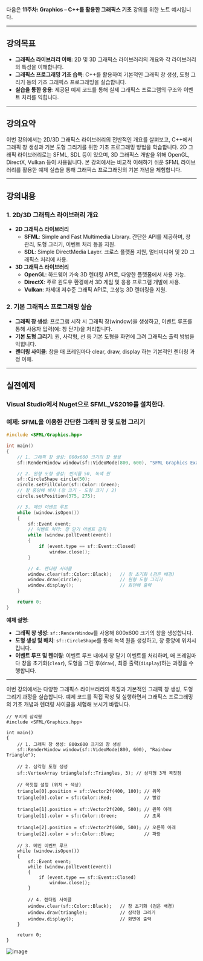 다음은 **11주차: Graphics – C++를 활용한 그래픽스 기초** 강의를 위한 노트 예시입니다.

---

## 강의목표
- **그래픽스 라이브러리 이해**: 2D 및 3D 그래픽스 라이브러리의 개요와 각 라이브러리의 특성을 이해합니다.
- **그래픽스 프로그래밍 기초 습득**: C++를 활용하여 기본적인 그래픽 창 생성, 도형 그리기 등의 기초 그래픽스 프로그래밍을 실습합니다.
- **실습을 통한 응용**: 제공된 예제 코드를 통해 실제 그래픽스 프로그램의 구조와 이벤트 처리를 익힙니다.

---

## 강의요약
이번 강의에서는 2D/3D 그래픽스 라이브러리의 전반적인 개요를 살펴보고, C++에서 그래픽 창 생성과 기본 도형 그리기를 위한 기초 프로그래밍 방법을 학습합니다. 2D 그래픽 라이브러리로는 SFML, SDL 등이 있으며, 3D 그래픽스 개발을 위해 OpenGL, DirectX, Vulkan 등이 사용됩니다. 본 강의에서는 비교적 이해하기 쉬운 SFML 라이브러리를 활용한 예제 실습을 통해 그래픽스 프로그래밍의 기본 개념을 체험합니다.

---

## 강의내용

### 1. 2D/3D 그래픽스 라이브러리 개요
- **2D 그래픽스 라이브러리**
  - **SFML**: Simple and Fast Multimedia Library. 간단한 API를 제공하며, 창 관리, 도형 그리기, 이벤트 처리 등을 지원.
  - **SDL**: Simple DirectMedia Layer. 크로스 플랫폼 지원, 멀티미디어 및 2D 그래픽스 처리에 사용.
- **3D 그래픽스 라이브러리**
  - **OpenGL**: 하드웨어 가속 3D 렌더링 API로, 다양한 플랫폼에서 사용 가능.
  - **DirectX**: 주로 윈도우 환경에서 3D 게임 및 응용 프로그램 개발에 사용.
  - **Vulkan**: 차세대 저수준 그래픽 API로, 고성능 3D 렌더링을 지원.

### 2. 기본 그래픽스 프로그래밍 실습
- **그래픽 창 생성**: 프로그램 시작 시 그래픽 창(window)을 생성하고, 이벤트 루프를 통해 사용자 입력(예: 창 닫기)을 처리합니다.
- **기본 도형 그리기**: 원, 사각형, 선 등 기본 도형을 화면에 그려 그래픽스 출력 방법을 익힙니다.
- **렌더링 사이클**: 창을 매 프레임마다 clear, draw, display 하는 기본적인 렌더링 과정 이해.

---

## 실전예제

### Visual Studio에서 Nuget으로 **SFML_VS2019**를 설치한다.

### 예제: SFML을 이용한 간단한 그래픽 창 및 도형 그리기

```cpp
#include <SFML/Graphics.hpp>

int main()
{
    // 1. 그래픽 창 생성: 800x600 크기의 창 생성
    sf::RenderWindow window(sf::VideoMode(800, 600), "SFML Graphics Example");

    // 2. 원형 도형 생성: 반지름 50, 녹색 원
    sf::CircleShape circle(50);
    circle.setFillColor(sf::Color::Green);
    // 창 중앙에 배치 (창 크기 - 도형 크기 / 2)
    circle.setPosition(375, 275);

    // 3. 메인 이벤트 루프
    while (window.isOpen())
    {
        sf::Event event;
        // 이벤트 처리: 창 닫기 이벤트 감지
        while (window.pollEvent(event))
        {
            if (event.type == sf::Event::Closed)
                window.close();
        }

        // 4. 렌더링 사이클
        window.clear(sf::Color::Black);   // 창 초기화 (검은 배경)
        window.draw(circle);              // 원형 도형 그리기
        window.display();                 // 화면에 출력
    }

    return 0;
}
```

**예제 설명**:
- **그래픽 창 생성**: `sf::RenderWindow`를 사용해 800x600 크기의 창을 생성합니다.
- **도형 생성 및 배치**: `sf::CircleShape`를 통해 녹색 원을 생성하고, 창 중앙에 위치시킵니다.
- **이벤트 루프 및 렌더링**: 이벤트 루프 내에서 창 닫기 이벤트를 처리하며, 매 프레임마다 창을 초기화(`clear`), 도형을 그린 후(`draw`), 최종 출력(`display`)하는 과정을 수행합니다.

---

이번 강의에서는 다양한 그래픽스 라이브러리의 특징과 기본적인 그래픽 창 생성, 도형 그리기 과정을 실습합니다. 예제 코드를 직접 작성 및 실행하면서 그래픽스 프로그래밍의 기초 개념과 렌더링 사이클을 체험해 보시기 바랍니다.

```
// 무지게 삼각형
#include <SFML/Graphics.hpp>

int main()
{
    // 1. 그래픽 창 생성: 800x600 크기의 창 생성
    sf::RenderWindow window(sf::VideoMode(800, 600), "Rainbow Triangle");

    // 2. 삼각형 도형 생성
    sf::VertexArray triangle(sf::Triangles, 3); // 삼각형 3개 꼭짓점

    // 꼭짓점 설정 (위치 + 색상)
    triangle[0].position = sf::Vector2f(400, 100); // 위쪽
    triangle[0].color = sf::Color::Red;            // 빨강

    triangle[1].position = sf::Vector2f(200, 500); // 왼쪽 아래
    triangle[1].color = sf::Color::Green;          // 초록

    triangle[2].position = sf::Vector2f(600, 500); // 오른쪽 아래
    triangle[2].color = sf::Color::Blue;           // 파랑

    // 3. 메인 이벤트 루프
    while (window.isOpen())
    {
        sf::Event event;
        while (window.pollEvent(event))
        {
            if (event.type == sf::Event::Closed)
                window.close();
        }

        // 4. 렌더링 사이클
        window.clear(sf::Color::Black);   // 창 초기화 (검은 배경)
        window.draw(triangle);            // 삼각형 그리기
        window.display();                 // 화면에 출력
    }

    return 0;
}

```
![image](https://github.com/user-attachments/assets/f61354db-f012-4bca-b8ab-7477683ab7a9)

